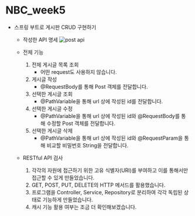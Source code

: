 # NBC_week5
* 스프링 부트로 게시판 CRUD 구현하기
  * 작성한 API 명세
  ![post api](https://github.com/proLmpa/NBC_week5/assets/52267654/2397aee6-195a-4f69-98c6-9ece4bbde703)

  * 전체 기능
    1. 전체 게시글 목록 조회
       - 어떤 request도 사용하지 않습니다.
    2. 게시글 작성
       - @RequestBody를 통해 Post 객체를 전달합니다.
    3. 선택한 게시글 조회
       - @PathVariable을 통해 url 상에 작성된 id를 전달합니다.    
    4. 선택한 게시글 수정
       - @PathVariable을 통해 url 상에 작성된 id와 @RequestBody를 통해 수정할 Post 객체를 전달합니다.
    5. 선택한 게시글 삭제
       - @PathVariable을 통해 url 상에 작성된 id와 @RequestParam을 통해 비교할 비밀번호 String을 전달합니다.

   * RESTful API 검사
     1. 각각의 자원에 접근하기 위한 고유 식별자(URI)를 부여하고 이를 통해서만 접근할 수 있게 만들었습니다.
     2. GET, POST, PUT, DELETE의 HTTP 메서드를 활용했습니다.
     3. 프로그램을 Controller, Service, Repository로 분리하여 각각 독립된 상태로 기능하게 만들었습니다.
     4. 캐시 기능 활용 여부는 조금 더 확인해보겠습니다.
